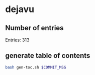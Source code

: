 # dejavu

## Number of entries

Entries: 313

## generate table of contents
```bash
bash gen-toc.sh $COMMIT_MSG
```
